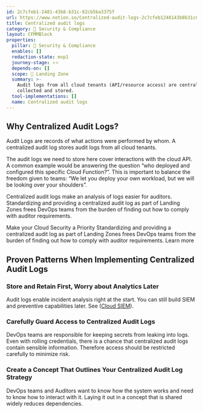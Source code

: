 ```yaml
---
id: 2c7cfeb1-2481-43b8-b31c-82cb5ba3375f
url: https://www.notion.so/Centralized-audit-logs-2c7cfeb1248143b8b31c82cb5ba3375f
title: Centralized audit logs
category: 🔖 Security & Compliance
layout: CFMMBlock
properties:
  pillar: 🔖 Security & Compliance
  enables: []
  redaction-state: mvp1
  journey-stage: ⭐️⭐️
  depends-on: []
  scope: 🛬 Landing Zone
  summary: >-
    Audit logs from all cloud tenants (API/resource access) are centrally
    collected and stored. 
  tool-implementations: []
  name: Centralized audit logs
---
```


## Why Centralized Audit Logs?

Audit Logs are records of what actions were performed by whom. A centralized audit log stores audit logs from all cloud tenants.

The audit logs we need to store here cover interactions with the cloud API. A common example would be answering the question “who deployed and configured this specific Cloud Function?”. This is important to balance the freedom given to teams: “We let you deploy your own workload, but we will be looking over your shoulders”.

Centralized audit logs make an analysis of logs easier for auditors. Standardizing and providing a centralized audit log as part of Landing Zones frees DevOps teams from the burden of finding out how to comply with auditor requirements. 



<!--notion-markdown-cms:raw-->
<CallToAction>
  <CtaHeader>Make your Cloud Security a Priority</CtaHeader>
  <CtaText>Standardizing and providing a centralized audit log as part of Landing Zones frees DevOps teams from the burden of finding out how to comply with auditor requirements.</CtaText>
  <CtaButton class="btn-primary" url="https://www.meshcloud.io/2021/05/19/multi-cloud-security-and-compliance/">Learn more</CtaButton>
</CallToAction>

## Proven Patterns When Implementing Centralized Audit Logs

### Store and Retain First, Worry about Analytics Later

Audit logs enable incident analysis right at the start. You can still build SIEM and preventive capabilities later. See ([Cloud SIEM](/maturity-model/security-and-compliance/cloud-siem.md)).

### Carefully Guard Access to Centralized Audit Logs

DevOps teams are responsible for keeping secrets from leaking into logs. Even with rolling credentials, there is a chance that centralized audit logs contain sensible information. Therefore access should be restricted carefully to minimize risk.

### Create a Concept That Outlines Your Centralized Audit Log Strategy

DevOps teams and Auditors want to know how the system works and need to know how to interact with it. Laying it out in a concept that is shared widely reduces dependencies. 